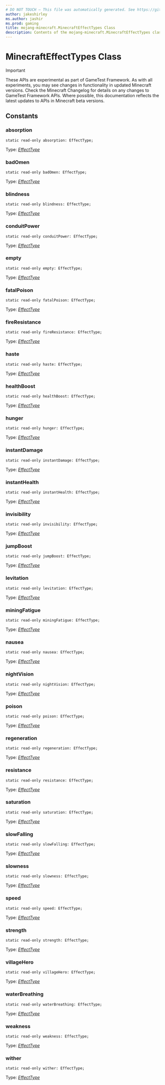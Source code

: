 ```yaml
---
# DO NOT TOUCH — This file was automatically generated. See https://github.com/Mojang/MinecraftScriptingApiDocsGenerator to modify descriptions, examples, etc.
author: jakeshirley
ms.author: jashir
ms.prod: gaming
title: mojang-minecraft.MinecraftEffectTypes Class
description: Contents of the mojang-minecraft.MinecraftEffectTypes class.
---
```

# MinecraftEffectTypes Class
>[!IMPORTANT]
>These APIs are experimental as part of GameTest Framework. As with all experiments, you may see changes in functionality in updated Minecraft versions. Check the Minecraft Changelog for details on any changes to GameTest Framework APIs. Where possible, this documentation reflects the latest updates to APIs in Minecraft beta versions.

## Constants
### **absorption**
`static read-only absorption: EffectType;`

Type: [*EffectType*](EffectType.md)


### **badOmen**
`static read-only badOmen: EffectType;`

Type: [*EffectType*](EffectType.md)


### **blindness**
`static read-only blindness: EffectType;`

Type: [*EffectType*](EffectType.md)


### **conduitPower**
`static read-only conduitPower: EffectType;`

Type: [*EffectType*](EffectType.md)


### **empty**
`static read-only empty: EffectType;`

Type: [*EffectType*](EffectType.md)


### **fatalPoison**
`static read-only fatalPoison: EffectType;`

Type: [*EffectType*](EffectType.md)


### **fireResistance**
`static read-only fireResistance: EffectType;`

Type: [*EffectType*](EffectType.md)


### **haste**
`static read-only haste: EffectType;`

Type: [*EffectType*](EffectType.md)


### **healthBoost**
`static read-only healthBoost: EffectType;`

Type: [*EffectType*](EffectType.md)


### **hunger**
`static read-only hunger: EffectType;`

Type: [*EffectType*](EffectType.md)


### **instantDamage**
`static read-only instantDamage: EffectType;`

Type: [*EffectType*](EffectType.md)


### **instantHealth**
`static read-only instantHealth: EffectType;`

Type: [*EffectType*](EffectType.md)


### **invisibility**
`static read-only invisibility: EffectType;`

Type: [*EffectType*](EffectType.md)


### **jumpBoost**
`static read-only jumpBoost: EffectType;`

Type: [*EffectType*](EffectType.md)


### **levitation**
`static read-only levitation: EffectType;`

Type: [*EffectType*](EffectType.md)


### **miningFatigue**
`static read-only miningFatigue: EffectType;`

Type: [*EffectType*](EffectType.md)


### **nausea**
`static read-only nausea: EffectType;`

Type: [*EffectType*](EffectType.md)


### **nightVision**
`static read-only nightVision: EffectType;`

Type: [*EffectType*](EffectType.md)


### **poison**
`static read-only poison: EffectType;`

Type: [*EffectType*](EffectType.md)


### **regeneration**
`static read-only regeneration: EffectType;`

Type: [*EffectType*](EffectType.md)


### **resistance**
`static read-only resistance: EffectType;`

Type: [*EffectType*](EffectType.md)


### **saturation**
`static read-only saturation: EffectType;`

Type: [*EffectType*](EffectType.md)


### **slowFalling**
`static read-only slowFalling: EffectType;`

Type: [*EffectType*](EffectType.md)


### **slowness**
`static read-only slowness: EffectType;`

Type: [*EffectType*](EffectType.md)


### **speed**
`static read-only speed: EffectType;`

Type: [*EffectType*](EffectType.md)


### **strength**
`static read-only strength: EffectType;`

Type: [*EffectType*](EffectType.md)


### **villageHero**
`static read-only villageHero: EffectType;`

Type: [*EffectType*](EffectType.md)


### **waterBreathing**
`static read-only waterBreathing: EffectType;`

Type: [*EffectType*](EffectType.md)


### **weakness**
`static read-only weakness: EffectType;`

Type: [*EffectType*](EffectType.md)


### **wither**
`static read-only wither: EffectType;`

Type: [*EffectType*](EffectType.md)


